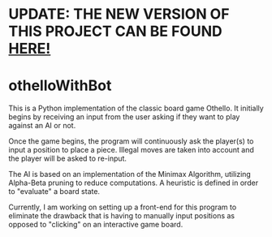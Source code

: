# UPDATE: THE NEW VERSION OF THIS PROJECT CAN BE FOUND [HERE!](https://github.com/ishanc312/othelloOnline)

# othelloWithBot
This is a Python implementation of the classic board game Othello. It initially begins by receiving an input from the user asking if they want to play against an AI or not.

Once the game begins, the program will continuously ask the player(s) to input a position to place a piece. Illegal moves are taken into account and the player will be asked to re-input.

The AI is based on an implementation of the Minimax Algorithm, utilizing Alpha-Beta pruning to reduce computations. A heuristic is defined in order to "evaluate" a board state.

Currently, I am working on setting up a front-end for this program to eliminate the drawback that is having to manually input positions as opposed to "clicking" on an interactive game board.

